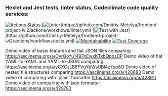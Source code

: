 ### Hexlet and Jest tests, linter status, Codeclimate code quality services:
[![Actions Status](https://github.com/Dmitriy-Metelya/frontend-project-lvl2/workflows/hexlet-check/badge.svg)](https://github.com/Dmitriy-Metelya/frontend-project-lvl2/actions)
[![Linter](https://github.com/Dmitriy-Metelya/frontend-project-lvl2/actions/workflows/linter.yml/badge.svg?branch=main&(event=push|event=pull_request))](https://github.com/Dmitriy-Metelya/frontend-project-lvl2/actions/workflows/linter.yml)
[![Test with Jest](https://github.com/Dmitriy-Metelya/frontend-project-lvl2/actions/workflows/tests.yml/badge.svg?branch=main&(event=push|event=pull_request))](https://github.com/Dmitriy-Metelya/frontend-project-lvl2/actions/workflows/tests.yml)
[![Maintainability](https://api.codeclimate.com/v1/badges/27f3ab3d06f73e3f07ea/maintainability)](https://codeclimate.com/github/Dmitriy-Metelya/frontend-project-lvl2/maintainability)
[![Test Coverage](https://api.codeclimate.com/v1/badges/27f3ab3d06f73e3f07ea/test_coverage)](https://codeclimate.com/github/Dmitriy-Metelya/frontend-project-lvl2/test_coverage)

Demo video of basic features and flat JSON files comparing https://asciinema.org/a/OvrQoYu1497oEwxKTxbQposDP
Demo video of flat YAML-to-YAML and YAML-to-JSON comparing https://asciinema.org/a/yGXCsLB8FVgYpWsUBl4z7up8O
Demo video of nested file structures comparing https://asciinema.org/a/428683
Demo video of comparing with 'plain' formatter https://asciinema.org/a/428911
Demo video of comparing with json formatter https://asciinema.org/a/429783